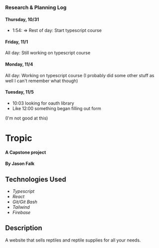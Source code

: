 ### Research & Planning Log
#### Thursday, 10/31
* 1:54: => Rest of day: Start typescript course

#### Friday, 11/1
All day: Still working on typescript course

#### Monday, 11/4
All day: Working on typescript course (I probably did some other stuff as well I can't remember what though)

#### Tuesday, 11/5
* 10:03 looking for oauth library
* Like 12:00 something began filling out form

(I'm not good at this)

# Tropic 

#### A Capstone project

#### By Jason Falk

## Technologies Used

* _Typescript_
* _React_
* _Git/Git Bash_
* _Tailwind_
* _Firebase_

## Description

A website that sells reptiles and reptile supplies for all your needs.